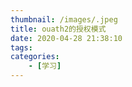 ```yaml
---
thumbnail: /images/.jpeg
title: ouath2的授权模式
date: 2020-04-28 21:38:10
tags: 
categories:
    - [学习]
---
```

